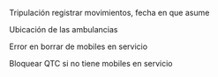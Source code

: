 Tripulación registrar movimientos, fecha en que asume

Ubicación de las ambulancias

Error en borrar de mobiles en servicio

Bloquear QTC si no tiene mobiles en servicio